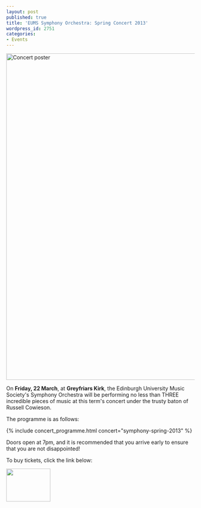 ```yaml
---
layout: post
published: true
title: 'EUMS Symphony Orchestra: Spring Concert 2013'
wordpress_id: 2751
categories:
- Events
---
```


<a title="buy tickets online" href="http://www.ticketsource.co.uk/event/33082">
  <img alt="Concert poster" src="http://eums.eusa.ed.ac.uk/wp-content/uploads/images/w620/posters/20130322_symphony.jpg" width="620" height="872">
</a>

On **Friday, 22 March**, at **Greyfriars Kirk**, the Edinburgh University Music
Society's Symphony Orchestra will be performing no less than THREE incredible
pieces of music at this term's concert under the trusty baton of Russell
Cowieson.

The programme is as follows:

{% include concert_programme.html concert="symphony-spring-2013" %}

Doors open at 7pm, and it is recommended that you arrive early to ensure that
you are not disappointed!

To buy tickets, click the link below:

<a title="buy tickets online" href="http://www.ticketsource.co.uk/event/33082">
  <img alt="" src="http://www.ticketsource.co.uk/images/buyTickets/buyTickets-medium.png" width="118" height="88" border="0">
</a>

